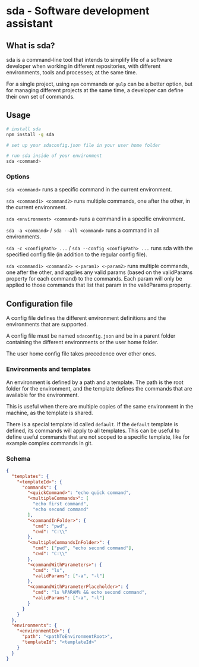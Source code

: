 # sda - Software development assistant

## What is sda?
sda is a command-line tool that intends to simplify life of a software developer when working in different repositories, with different environments, tools and processes; at the same time.

For a single project, using `npm` commands or `gulp` can be a better option, but for managing different projects at the same time, a developer can define their own set of commands.

## Usage
```sh
# install sda
npm install -g sda

# set up your sdaconfig.json file in your user home folder

# run sda inside of your environment
sda <command>
```

### Options
`sda <command>` runs a specific command in the current environment.

`sda <command1> <command2>` runs multiple commands, one after the other, in the current environment.

`sda <environment> <command>` runs a command in a specific environment.

`sda -a <command>` / `sda --all <command>` runs a command in all environments.

`sda -c <configPath> ...` / `sda --config <configPath> ...` runs sda with the specified config file (in addition to the regular config file).

`sda <command1> <command2> <-param1> <-param2>` runs multiple commands, one after the other, and applies any valid params (based on the validParams property for each command) to the commands. Each param will only be applied to those commands that list that param in the validParams property.

## Configuration file
A config file defines the different environment definitions and the environments that are supported.

A config file must be named `sdaconfig.json` and be in a parent folder containing the different environments or the user home folder.

The user home config file takes precedence over other ones.

### Environments and templates

An environment is defined by a path and a template. The path is the root folder for the environment, and the template defines the commands that are available for the environment.

This is useful when there are multiple copies of the same environment in the machine, as the template is shared.

There is a special template id called `default`. If the `default` template is defined, its commands will apply to all templates. This can be useful to define useful commands that are not scoped to a specific template, like for example complex commands in git.

### Schema

```json
{
  "templates": {
    "<templateId>": {
      "commands": {
        "<quickCommand>": "echo quick command",
        "<multipleCommands>": [
          "echo first command",
          "echo second command"
        ],
        "<commandInFolder>": {
          "cmd": "pwd",
          "cwd": "C:\\"
        },
        "<multipleCommandsInFolder>": {
          "cmd": ["pwd", "echo second command"],
          "cwd": "C:\\"
        },
        "<commandWithParameters>": {
          "cmd": "ls",
          "validParams": ["-a", "-l"]
        },
        "<commandWithParameterPlaceholder>": {
          "cmd": "ls %PARAM% && echo second command",
          "validParams": ["-a", "-l"]
        }
      }
    }
  },
  "environments": {
    "<environmentId>": {
      "path": "<pathToEnvironmentRoot>",
      "templateId": "<templateId>"
    }
  }
}
```